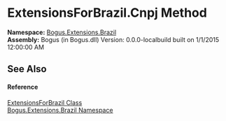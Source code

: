# ExtensionsForBrazil.Cnpj Method 
 

**Namespace:**&nbsp;<a href="N_Bogus_Extensions_Brazil">Bogus.Extensions.Brazil</a><br />**Assembly:**&nbsp;Bogus (in Bogus.dll) Version: 0.0.0-localbuild built on 1/1/2015 12:00:00 AM

## See Also


#### Reference
<a href="T_Bogus_Extensions_Brazil_ExtensionsForBrazil">ExtensionsForBrazil Class</a><br /><a href="N_Bogus_Extensions_Brazil">Bogus.Extensions.Brazil Namespace</a><br />